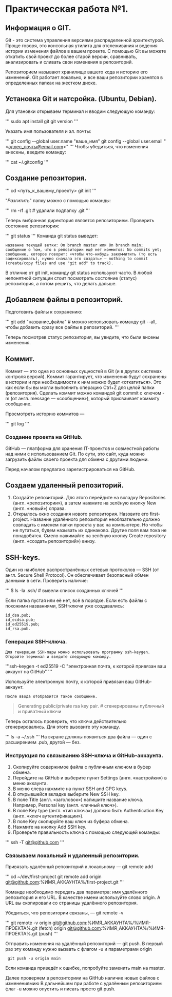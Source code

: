 # Практичесская работа №1.

## Информация о GIT.

Git - это система управления версиями  распределенной архитектурой.
Проще говоря, это консольная утилита для отслеживания и ведения истории изменения файлов в вашем проекте.
С помощью Git вы можете откатить свой проект до более старой версии, сравнивать, анализировать и сливать свои изменения в репозиторий.

Репозиторием называют хранилище вашего кода и историю его изменений. Git работает локально, и все ваши репозитории хранятся в определенных папках на жестком диске.

## Установка Git и натсройка. (Ubuntu, Debian).

Для утановки открываем терминал и вводим следующую команду:

'''
sudo apt install git 
git version
'''

Указать имя пользователя и эл. почты:

'''
git config --global user.name "ваше_имя"
git config --global user.email "<адрес_почты@email.com>"
'''
Чтобы убедиться, что изменения внесены, введите команду:

'''
cat ~/.gitconfig 
'''

## Создание репозитория.

'''
cd <путь_к_вашему_проекту>
git init
'''

"_Разгитить_" папку можно с помощью команды:

'''
rm -rf .git # удалили подпапку .git
'''

Теперь выбранная директория является репозиторием.
Проверить состояние репозитория:

'''
git status
'''
Команда git status выведет:

    название текущей ветки: On branch master или On branch main;
    сообщение о том, что в репозитории ещё нет коммитов: No commits yet;
    сообщение, которое говорит: «чтобы что-нибудь закоммитить (то есть зафиксировать), нужно сначала это создать» — nothing to commit (create/copy files and use "git add" to track).

В отличие от git init, команду git status используют часто. В любой непонятной ситуации стоит посмотреть состояние (статус) репозитория, а потом решить, что делать дальше.

## Добавляем файлы в репозиторий.

Подготовить файлы к сохранению:

'''
git add "название_файла" # можно использовать команду git --all, чтобы добавить сразу все файлы в репозиторий.
'''

Теперь посмотрев статус репозитория, вы увидите, что были внсены изменения.

## Коммит.

Коммит — это одна из основных сущностей в Git (и в других системах контроля версий). Коммит гарантирует, что изменения будут сохранены в истории и при необходимости к ним можно будет «откатиться».
Это как если бы вы могли выполнить операцию Ctrl+Z для целой папки (репозитория).
Сделать коммит можно командой git commit c ключом -m (от англ. message — «сообщение»), который присваивает коммиту сообщение.

Просмотреть историю коммитов — 

'''
git log
'''

### Создание проекта на GitHub.

GitHub — платформа для хранения IT-проектов и совместной работы над ними с использованием Git. По сути, это сайт, куда можно загрузить файлы своего проекта для обмена с другими людьми.

Перед началом предлагаю зарегистрироваться на GitHub.

## Создаем удаленный репозиторий.

1. Создайте репозиторий. Для этого перейдите на вкладку Repositories (англ. «репозитории»), а затем нажмите на зелёную кнопку New (англ. «новый») справа. 
2. Открылось окно создания нового репозитория. Назовите его first-project.
   Название удалённого репозитория необязательно должно совпадать с именем папки проекта у вас на компьютере. Но чтобы не путаться, будем называть их одинаково. 
   Другие поля вам пока не понадобятся. Смело нажимайте на зелёную кнопку Create repository (англ. «создать репозиторий») внизу.

## SSH-keys.

Один из наиболее распространённых сетевых протоколов — SSH (от англ. Secure Shell Protocol). Он обеспечивает безопасный обмен данными в сети.
Проверить наличие:

'''
$ ls -la .ssh/ # вывели список созданных ключей 
'''

Если папка пустая или её нет, всё в порядке. 
Если есть файлы с похожими названиями, SSH-ключи уже создавались:

    id_dsa.pub;
    id_ecdsa.pub;
    id_ed25519.pub;
    id_rsa.pub.

### Генерация SSH-ключа.

    Для генерации SSH-пары можно использовать программу ssh-keygen. Откройте терминал и введите следующую команду.

'''ssh-keygen -t ed25519 -C "электронная почта, к которой привязан ваш аккаунт на GitHub"
'''

Используйте электронную почту, к которой привязан ваш GitHub-аккаунт.

    После ввода отобразится такое сообщение.

> Generating public/private rsa key pair. # сгенерированы публичный и приватный ключи 

Теперь осталось проверить, что ключи действительно сгенерировались. Для этого вызовите эту команду.

'''
ls -a ~/.ssh
'''
На экране должны появиться два файла — один с расширением .pub, другой — без.

### Инструкция по связыванию SSH-ключа и GitHub-аккаунта.

1. Скопируйте содержимое файла с публичным ключом в буфер обмена.
2. Перейдите на GitHub и выберите пункт Settings (англ. «настройки») в меню аккаунта.
3. В меню слева нажмите на пункт SSH and GPG keys.
4. В открывшейся вкладке выберите New SSH key.
5. В поле Title (англ. «заголовок») напишите название ключа. Например, Personal key (англ. «личный ключ»).
6. В поле Key type (англ. «тип ключа») должно быть Authentication Key (англ. «ключ аутентификации»).
7. В поле Key скопируйте ваш ключ из буфера обмена.
8. Нажмите на кнопку Add SSH key.
9. Проверьте правильность ключа с помощью следующей команды:

'''
ssh -T git@github.com 
'''

### Связываем локальный и удаленный репозитории.

Привязать удалённый репозиторий к локальному — git remote add

'''
cd ~/dev/first-project
git remote add origin git@github.com:%ИМЯ_АККАУНТА%/first-project.git 
'''

Команде необходимо передать два параметра: имя удалённого репозитория и его URL. В качестве имени используйте слово origin. А URL вы скопировали со страницы удалённого репозитория.

Убедиться, что репозитории связаны, — git remote -v

'''
git remote -v
origin    git@github.com:%ИМЯ_АККАУНТА%/%ИМЯ-ПРОЕКТА%.git (fetch)
origin    git@github.com:%ИМЯ_АККАУНТА%/%ИМЯ-ПРОЕКТА%.git (push) 
'''


Отправить изменения на удалённый репозиторий — git push.
В первый раз эту команду нужно вызвать с флагом -u и параметрами origin


```
 git push -u origin main
```



Если команда приведёт к ошибке, попробуйте  заменить main на master. 

Далее проверяем в репозиториии на GitHub наличие новых файлов с изменениямию
В дальнейшем при работе с удалённым репозиторием флаг -u можно опустить и писать просто git push.



